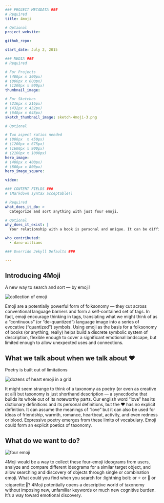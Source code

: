 ```yaml
---
### PROJECT METADATA ###
# Required
title: 4moji

# Optional
project_website:

github_repo:

start_date: July 2, 2015

### MEDIA ###
# Required

# For Projects
# (400px x 300px)
# (800px x 600px)
# (1200px x 900px)
thumbnail_image:

# For Sketches
# (216px x 216px)
# (432px x 432px)
# (648px x 648px)
sketch_thumbnail_image: sketch-4moji-3.png

# Optional

# Two aspect ratios needed
# (800px  x 450px)
# (1200px x 675px)
# (1600px x 900px)
# (2100px x 1000px)
hero_image:
# (400px x 400px)
# (800px x 800px)
hero_image_square:

video:

### CONTENT FIELDS ###
# (Markdown syntax acceptable!)

# Required
what_does_it_do: >
  Categorize and sort anything with just four emoji.

# Optional
why_does_it_exist: |
  Your relationship with a book is personal and unique. It can be difficult to describe this relationship in a way that’s both meaningful to you, but using common words that other readers might search for themselves. 4moji uses the restricted — but emotional — character set of emoji to create descriptions and connections that are memorable and findable. It creates a poetry of taxonomy.

who_contributed:
  - dano-williams

### Override Jekyll Defaults ###

---
```


## Introducing 4Moji

A new way to search and sort — by emoji!

![collection of emoji](4moji-point-1.png)

Emoji are a potentially powerful form of folksonomy — they cut across conventional language barriers and form a self-contained set of tags. In fact, emoji encourage thinking in tags, translating what we might think of as a “continuous” (or “de-quantized”) language image into a series of evocative (“quantized”) symbols. Using emoji as the basis for a folksonomy of books (or anything, really) helps build a discrete symbolic system of description, flexible enough to cover a significant emotional landscape, but limited enough to allow unexpected uses and connections.

## What we talk about when we talk about :heart:

Poetry is built out of limitations

![dozens of heart emoji in a grid](4moji-point-2.png)

It might seem strange to think of a taxonomy as poetry (or even as creative at all) but taxonomy is just shorthand description — a synecdoche that builds its whole out of its noteworthy parts. Our english word “love” has its dictionary definitions and its personal definitions, but the :heart: has no explicit definition. It can assume the meanings of “love” but it can also be used for ideas of friendship, warmth, romance, heartbeat, activity, and even redness or blood. Expressive poetry emerges from these limits of vocabulary. Emoji could form an explicit poetics of taxonomy.

## What do we want to do?

![four emoji](4moji-point-3.png)

4Moji would be a way to collect these four-emoji ideograms from users, analyze and compare different ideograms for a similar target object, and allow searching and discovery of objects through single or combination emoji. What could you find when you search for :lightning bolt: or :star: or :syringe: or :cigarette::whale:? 4Moji potentially opens a descriptive world of taxonomy without imposing new, unfamiliar keywords or much new cognitive burden. It’s a way toward emotional discovery.
